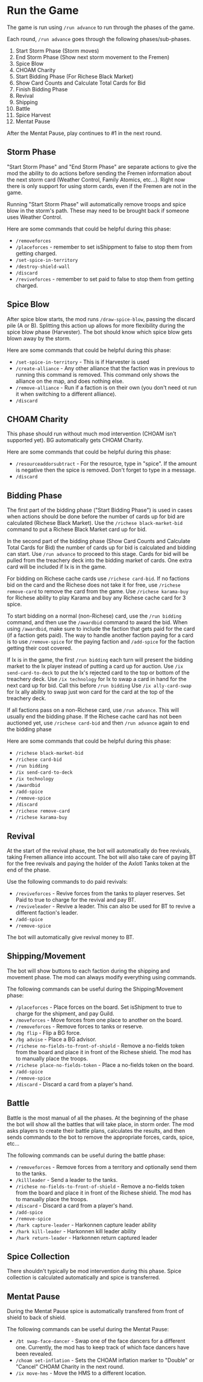 # Run the Game
The game is run using `/run advance` to run through the phases of the game.

Each round, `/run advance` goes through the following phases/sub-phases.

1. Start Storm Phase (Storm moves)
2. End Storm Phase (Show next storm movement to the Fremen)
3. Spice Blow
4. CHOAM Charity
5. Start Bidding Phase (For Richese Black Market)
6. Show Card Counts and Calculate Total Cards for Bid
7. Finish Bidding Phase
8. Revival
9. Shipping
10. Battle
11. Spice Harvest
12. Mentat Pause

After the Mentat Pause, play continues to #1 in the next round.

## Storm Phase
"Start Storm Phase" and "End Storm Phase" are separate actions to give the mod the ability to do actions
before sending the Fremen information about the next storm card (Weather Control, Family Atomics, etc...).
Right now there is only support for using storm cards, even if the Fremen are not in the game.

Running "Start Storm Phase" will automatically remove troops and spice blow in the storm's path. These may
need to be brought back if someone uses Weather Control.

Here are some commands that could be helpful during this phase:
* `/removeforces`
* `/placeforces` - remember to set isShippment to false to stop them from getting charged.
* `/set-spice-in-territory`
* `/destroy-shield-wall`
* `/discard`
* `/reviveforces` - remember to set paid to false to stop them from getting charged.


## Spice Blow
After spice blow starts, the mod runs `/draw-spice-blow`, passing the discard pile (A or B).  Splitting this action
up allows for more flexibility during the spice blow phase (Harvester).  The bot should know which spice blow
gets blown away by the storm.

Here are some commands that could be helpful during this phase:
* `/set-spice-in-territory` - This is if Harvester is used
* `/create-alliance` - Any other alliance that the faction was in previous to running this command is removed.  This command only shows the alliance on the map, and does nothing else.
* `/remove-alliance` - Run if a faction is on their own (you don't need ot run it when switching to a different alliance).
* `/discard`

## CHOAM Charity
This phase should run without much mod intervention (CHOAM isn't supported yet). BG automatically gets CHOAM Charity.

Here are some commands that could be helpful during this phase:
* `/resourceaddorsubtract` - For the resource, type in "spice". If the amount is negative then the spice is removed. Don't forget to type in a message.
* `/discard`

## Bidding Phase
The first part of the bidding phase ("Start Bidding Phase") is used in cases when actions should be done before the number
of cards up for bid are calculated (Richese Black Market).  Use the `/richese black-market-bid` command to put a Richese
Black Market card up for bid.

In the second part of the bidding phase (Show Card Counts and Calculate Total Cards for Bid) the number of cards up for bid
is calculated and bidding can start. Use `/run advance` to proceed to this stage. Cards for bid will be pulled from the treachery deck into the bidding market of cards. One extra card will be included if Ix is in the game.

For bidding on Richese cache cards use `/richese card-bid`.
If no factions bid on the card and the Richese does not take it for free, use `/richese remove-card` to remove the card from the game.
Use `/richese karama-buy` for Richese ability to play Karama and buy any Richese cache card for 3 spice.

To start bidding on a normal (non-Richese) card, use the `/run bidding` command, and then use the `/awardbid` command to award the bid.
When using `/awardbid`, make sure to include the faction that gets paid for the card (if a faction gets paid). The way to handle another faction paying for a card is to use `/remove-spice` for the paying faction and `/add-spice` for the faction getting their cost covered.

If Ix is in the game, the first `/run bidding` each turn will present the bidding market to the Ix player instead of putting a card up for auction.
Use `/ix send-card-to-deck` to put the Ix's rejected card to the top or bottom of the treachery deck.
Use `/ix technology` for Ix to swap a card in hand for the next card up for bid. Call this before `/run bidding`
Use `/ix ally-card-swap` for Ix ally ability to swap just won card for the card at the top of the treachery deck.

If all factions pass on a non-Richese card, use `/run advance`. This will usually end the bidding phase.
If the Richese cache card has not been auctioned yet, use `/richese card-bid` and then `/run advance` again to end the bidding phase

Here are some commands that could be helpful during this phase:
* `/richese black-market-bid`
* `/richese card-bid`
* `/run bidding`
* `/ix send-card-to-deck`
* `/ix technology`
* `/awardbid`
* `/add-spice`
* `/remove-spice`
* `/discard`
* `/richese remove-card`
* `/richese karama-buy`

## Revival
At the start of the revival phase, the bot will automatically do free revivals, taking Fremen alliance into account.
The bot will also take care of paying BT for the free revivals and paying the holder of the Axlotl Tanks token at the
end of the phase.

Use the following commands to do paid revivals:
* `/reviveforces` - Revive forces from the tanks to player reserves. Set Paid to true to charge for the revival and pay BT.
* `/reviveleader` - Revive a leader.  This can also be used for BT to revive a different faction's leader.
* `/add-spice`
* `/remove-spice`

The bot will automatically give revival money to BT.

## Shipping/Movement
The bot will show buttons to each faction during the shipping and movement phase.  The mod can always modify everything
using commands.

The following commands can be useful during the Shipping/Movement phase:
* `/placeforces` - Place forces on the board.  Set isShipment to true to charge for the shipment, and pay Guild.
* `/moveforces` - Move forces from one place to another on the board.
* `/removeforces` - Remove forces to tanks or reserve.
* `/bg flip` - Flip a BG force.
* `/bg advise` - Place a BG advisor.
* `/richese no-fields-to-front-of-shield` - Remove a no-fields token from the board and place it in front of the Richese shield.  The mod has to manually place the troops.
* `/richese place-no-fields-token` - Place a no-fields token on the board.
* `/add-spice`
* `/remove-spice`
* `/discard` - Discard a card from a player's hand.

## Battle
Battle is the most manual of all the phases.  At the beginning of the phase the bot will show all the battles that
will take place, in storm order.  The mod asks players to create their battle plans, calculates the results, and then
sends commands to the bot to remove the appropriate forces, cards, spice, etc...

The following commands can be useful during the battle phase:
* `/removeforces` - Remove forces from a territory and optionally send them to the tanks.
* `/killleader` - Send a leader to the tanks.
* `/richese no-fields-to-front-of-shield` - Remove a no-fields token from the board and place it in front of the Richese shield.  The mod has to manually place the troops.
* `/discard` - Discard a card from a player's hand.
* `/add-spice`
* `/remove-spice`
* `/hark capture-leader` - Harkonnen capture leader ability
* `/hark kill-leader` - Harkonnen kill leader ability
* `/hark return-leader` - Harkonnen return captured leader

## Spice Collection
There shouldn't typically be mod intervention during this phase.  Spice collection is calculated automatically and
spice is transferred.

## Mentat Pause
During the Mentat Pause spice is automatically transfered from front of shield to back of shield.

The following commands can be useful during the Mentat Pause:
* `/bt swap-face-dancer` - Swap one of the face dancers for a different one.  Currently, the mod has to keep track of which face dancers have been revealed.
* `/choam set-inflation` - Sets the CHOAM inflation marker to "Double" or "Cancel" CHOAM Charity in the next round.
* `/ix move-hms` - Move the HMS to a different location.
